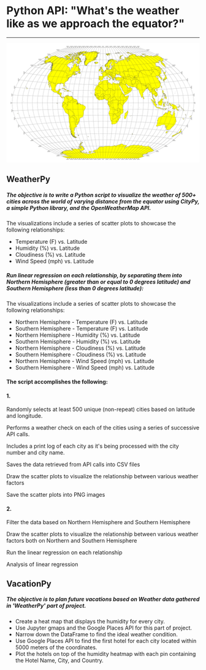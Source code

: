 # Python API: "What's the weather like as we approach the equator?"
-------------------------------------------------------------------


![Equator](Images/Equator_Image.png)

## WeatherPy

##### The objective is to write a Python script to visualize the weather of 500+ cities across the world of varying distance from the equator using CityPy, a simple Python library, and the OpenWeatherMap API.

The visualizations include a series of scatter plots to showcase the following relationships:

- Temperature (F) vs. Latitude
- Humidity (%) vs. Latitude
- Cloudiness (%) vs. Latitude 
- Wind Speed (mph) vs. Latitude

##### Run linear regression on each relationship, by separating them into Northern Hemisphere (greater than or equal to 0 degrees latitude) and Southern Hemisphere (less than 0 degrees latitude):

The visualizations include a series of scatter plots to showcase the following relationships:

- Northern Hemisphere - Temperature (F) vs. Latitude
- Southern Hemisphere - Temperature (F) vs. Latitude
- Northern Hemisphere - Humidity (%) vs. Latitude
- Southern Hemisphere - Humidity (%) vs. Latitude
- Northern Hemisphere - Cloudiness (%) vs. Latitude
- Southern Hemisphere - Cloudiness (%) vs. Latitude
- Northern Hemisphere - Wind Speed (mph) vs. Latitude
- Southern Hemisphere - Wind Speed (mph) vs. Latitude

#### The script accomplishes the following:

#### 1.

Randomly selects at least 500 unique (non-repeat) cities based on latitude and longitude.

Performs a weather check on each of the cities using a series of successive API calls.

Includes a print log of each city as it's being processed with the city number and city name.

Saves the data retrieved from API calls into CSV files 

Draw the scatter plots to visualize the relationship between various weather factors

Save the scatter plots into PNG images


#### 2.

Filter the data based on Northern Hemisphere and Southern Hemisphere 

Draw the scatter plots to visualize the relationship between various weather factors both on Northern and Southern Hemisphere

Run the linear regression on each relationship

Analysis of linear regression




## VacationPy

##### The objective is to plan future vacations based on Weather data gathered in  'WeatherPy' part of project. 
- Create a heat map that displays the humidity for every city.
- Use Jupyter gmaps and the Google Places API for this part of project.
- Narrow down the DataFrame to find the ideal weather condition. 
- Use Google Places API to find the first hotel for each city located within 5000 meters of the coordinates.
- Plot the hotels on top of the humidity heatmap with each pin containing the Hotel Name, City, and Country.








